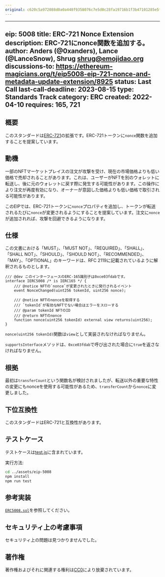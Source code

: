 ```yaml
---
original: c620c5a972088d0a0a448f9358076c7e5d0c28fa19716b1f3b47101285e5f8b7
---
```


---
eip: 5008
title: ERC-721 Nonce Extension
description: ERC-721にnonce関数を追加する。
author: Anders (@0xanders), Lance (@LanceSnow), Shrug <shrug@emojidao.org>
discussions-to: https://ethereum-magicians.org/t/eip5008-eip-721-nonce-and-metadata-update-extension/8925
status: Last Call
last-call-deadline: 2023-08-15
type: Standards Track
category: ERC
created: 2022-04-10
requires: 165, 721
---

## 概要

このスタンダードは[ERC-721](./eip-721.md)の拡張です。ERC-721トークンに`nonce`関数を追加することを提案しています。

## 動機

一部のNFTマーケットプレイスの注文が攻撃を受け、現在の市場価格よりも低い価格で売却されることがあります。これは、ユーザーがNFTを別のウォレットに転送し、後に元のウォレットに戻す際に発生する可能性があります。この操作により注文が再度有効になり、オーナーが意図した価格よりも低い価格で取引される可能性があります。

このEIPでは、ERC-721トークンに`nonce`プロパティを追加し、トークンが転送されるたびに`nonce`が変更されるようにすることを提案しています。注文に`nonce`が追加されれば、攻撃を回避できるようになります。

## 仕様

この文書における「MUST」、「MUST NOT」、「REQUIRED」、「SHALL」、「SHALL NOT」、「SHOULD」、「SHOULD NOT」、「RECOMMENDED」、「MAY」、「OPTIONAL」のキーワードは、RFC 2119に記載されているように解釈されるものとします。

```solidity
/// @dev このインターフェースのERC-165識別子は0xce03fdabです。
interface IERC5008 /* is IERC165 */ {
    /// @notice NFTの`nonce`が変更されたときに発行されるイベント
    event NonceChanged(uint256 tokenId, uint256 nonce);

    /// @notice NFTのnonceを取得する
    /// `tokenId`が有効なNFTでない場合はエラーをスローする
    /// @param tokenId NFTのID
    /// @return NFTのnonce
    function nonce(uint256 tokenId) external view returns(uint256);
}
```

`nonce(uint256 tokenId)`関数は`view`として実装されなければなりません。

`supportsInterface`メソッドは、`0xce03fdab`で呼び出された場合に`true`を返さなければなりません。

## 根拠

最初は`transferCount`という関数名が検討されましたが、転送以外の重要な特性の変更にもnonceを使用する可能性があるため、`transferCount`から`nonce`に変更しました。

## 下位互換性

このスタンダードはERC-721と互換性があります。

## テストケース

テストケースは[test.js](../assets/eip-5008/test/test.ts)に含まれています。

実行方法:

```sh
cd ../assets/eip-5008
npm install
npm run test
```

## 参考実装

[`ERC5008.sol`](../assets/eip-5008/contracts/ERC5008.sol)を参照してください。

## セキュリティ上の考慮事項

セキュリティ上の問題は見つかりませんでした。

## 著作権

著作権およびそれに関連する権利は[CC0](../LICENSE.md)により放棄されています。